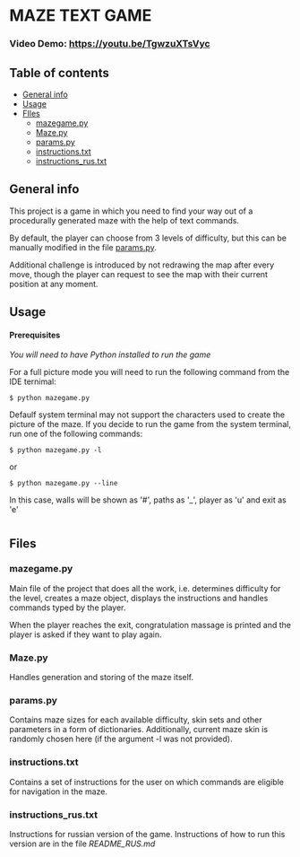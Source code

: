 # MAZE TEXT GAME
### Video Demo:  <https://youtu.be/TgwzuXTsVyc>
## Table of contents
* [General info](#general-info)
* [Usage](#usage)
* [FIles](#Files)
    * [mazegame.py](#mazegame.py)
    * [Maze.py](#Maze.py)
    * [params.py](#params.py)
    * [instructions.txt](#instructions.txt)
    * [instructions_rus.txt](#instructions_rus.txt)

## General info
This project is a game in which you need to find your way out of a procedurally generated maze with the help of text commands.

By default, the player can choose from 3 levels of difficulty, but this can be manually modified in the file [params.py](#params.py).

Additional challenge is introduced by not redrawing the map after every move, though the player can request to see the map with their current position at any moment.

## Usage

#### **Prerequisites**
*You will need to have Python installed to run the game*

For a full picture mode you will need to run the following command from the IDE ternimal:

```
$ python mazegame.py
```
Defaulf system terminal may not support the characters used to create the picture of the maze. If you decide to run the game from the system terminal, run one of the following commands:
```
$ python mazegame.py -l
```
or
```
$ python mazegame.py --line
```
In this case, walls will be shown as '#', paths as '_', player as 'u' and exit as 'e'

#


## Files
### **mazegame.py**
Main file of the project that does all the work, i.e. determines difficulty for the level, creates a maze object, displays the instructions and handles commands typed by the player.

When the player reaches the exit, congratulation massage is printed and the player is asked if they want to play again.

### **Maze.py**
Handles generation and storing of the maze itself.

### **params.py**
Contains maze sizes for each available difficulty, skin sets and other parameters in a form of dictionaries. Additionally, current maze skin is randomly chosen here (if the argument -l was not provided).

### **instructions.txt**
Contains a set of instructions for the user on which commands are eligible for navigation in the maze.

### **instructions_rus.txt**
Instructions for russian version of the game. Instructions of how to run this version are in the file *README_RUS.md*